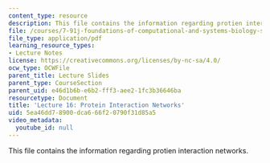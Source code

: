 ```yaml
---
content_type: resource
description: This file contains the information regarding protien interaction networks.
file: /courses/7-91j-foundations-of-computational-and-systems-biology-spring-2014/5ea46dd78900dca666f20790f31d85a5_MIT7_91JS14_Lecture16.pdf
file_type: application/pdf
learning_resource_types:
- Lecture Notes
license: https://creativecommons.org/licenses/by-nc-sa/4.0/
ocw_type: OCWFile
parent_title: Lecture Slides
parent_type: CourseSection
parent_uid: e46d1b6b-e6b2-fff3-aee2-1fc3b36646ba
resourcetype: Document
title: 'Lecture 16: Protein Interaction Networks'
uid: 5ea46dd7-8900-dca6-66f2-0790f31d85a5
video_metadata:
  youtube_id: null
---
```

This file contains the information regarding protien interaction networks.
